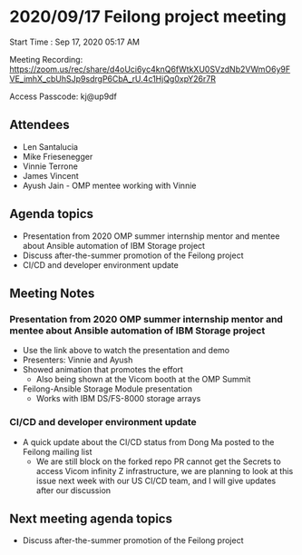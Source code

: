 # 2020/09/17 Feilong project meeting

Start Time : Sep 17, 2020 05:17 AM

Meeting Recording:
https://zoom.us/rec/share/d4oUci6yc4knQ6fWtkXU0SVzdNb2VWmO6y9FVE_imhX_cbUhSJp9sdrgP6CbA_rU.4c1HjQg0xpY26r7R

Access Passcode: kj@up9df

## Attendees
- Len Santalucia
- Mike Friesenegger
- Vinnie Terrone
- James Vincent
- Ayush Jain - OMP mentee working with Vinnie

## Agenda topics
- Presentation from 2020 OMP summer internship mentor and mentee about Ansible automation of IBM Storage project
- Discuss after-the-summer promotion of the Feilong project
- CI/CD and developer environment update

## Meeting Notes

### Presentation from 2020 OMP summer internship mentor and mentee about Ansible automation of IBM Storage project
- Use the link above to watch the presentation and demo
- Presenters: Vinnie and Ayush
- Showed animation that promotes the effort
  - Also being shown at the Vicom booth at the OMP Summit
- Feilong-Ansible Storage Module presentation
  - Works with IBM DS/FS-8000 storage arrays

### CI/CD and developer environment update
- A quick update about the CI/CD status from Dong Ma posted to the Feilong mailing list
  - We are still block on the forked repo PR cannot get the Secrets to access Vicom infinity Z infrastructure, we are planning to look at this issue next week with our US CI/CD team, and I will give updates after our discussion

## Next meeting agenda topics
- Discuss after-the-summer promotion of the Feilong project

